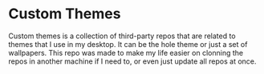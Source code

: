 # Custom Themes

Custom themes is a collection of third-party repos that are
related to themes that I use in my desktop. It can be the hole
theme or just a set of wallpapers. This repo was made to make my
life easier on clonning the repos in another machine if I need
to, or even just update all repos at once.

